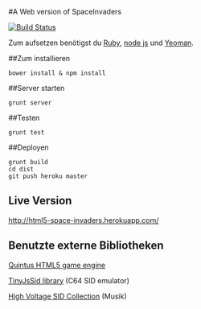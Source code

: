 #A Web version of SpaceInvaders

[![Build Status](https://travis-ci.org/sbaechler/space-invaders.png?branch=master)](https://travis-ci.org/sbaechler/space-invaders)

Zum aufsetzen benötigst du [Ruby](https://www.ruby-lang.org/de/downloads/),
[node js](http://nodejs.org/) und [Yeoman](http://yeoman.io/).


##Zum installieren

    bower install & npm install

##Server starten

    grunt server

##Testen

    grunt test

##Deployen

    grunt build
    cd dist
    git push heroku master



## Live Version

http://html5-space-invaders.herokuapp.com/


## Benutzte externe Bibliotheken

 [Quintus HTML5 game engine](http://html5quintus.com/)

 [TinyJsSid library](http://www.wothke.ch/experimental/TinyJsSid.html) (C64 SID emulator)

 [High Voltage SID Collection](http://hvsc.c64.org/) (Musik)